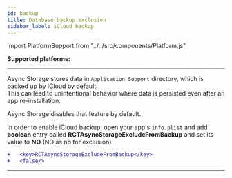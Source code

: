 ```yaml
---
id: backup
title: Database backup exclusion
sidebar_label: iCloud backup
---
```

import PlatformSupport from "../../src/components/Platform.js"

**Supported platforms:**
<PlatformSupport title="iOS/MacOS" platformIcon="icon_ios.svg" />

---

Async Storage stores data in `Application Support` directory, which is backed up by iCloud by default.  
This can lead to unintentional behavior where data is persisted even after an app re-installation.

Async Storage disables that feature by default. 

In order to enable iCloud backup, open your app's `info.plist` and add **boolean** entry called **RCTAsyncStorageExcludeFromBackup** and set its value to **NO** (NO as no for exclusion)


```diff
+	<key>RCTAsyncStorageExcludeFromBackup</key>
+	<false/>
```




---
